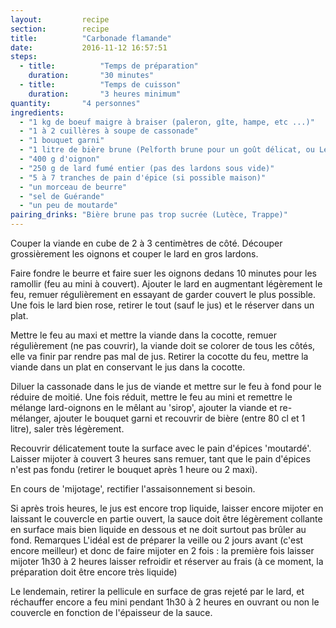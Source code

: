 ```yaml
---
layout: 		recipe
section:		recipe
title:  		"Carbonade flamande"
date:  			2016-11-12 16:57:51
steps:
  - title: 			"Temps de préparation"
    duration: 		"30 minutes"
  - title: 			"Temps de cuisson"
    duration: 		"3 heures minimum"
quantity: 		"4 personnes"
ingredients:
  - "1 kg de boeuf maigre à braiser (paleron, gîte, hampe, etc ...)"
  - "1 à 2 cuillères à soupe de cassonade"
  - "1 bouquet garni"
  - "1 litre de bière brune (Pelforth brune pour un goût délicat, ou Leffe Brune pour un goût plus sucré)"
  - "400 g d'oignon"
  - "250 g de lard fumé entier (pas des lardons sous vide)"
  - "5 à 7 tranches de pain d'épice (si possible maison)"
  - "un morceau de beurre"
  - "sel de Guérande"
  - "un peu de moutarde"
pairing_drinks:	"Bière brune pas trop sucrée (Lutèce, Trappe)"
---
```


Couper la viande en cube de 2 à 3 centimètres de côté. Découper grossièrement les oignons et couper le lard en gros lardons. 


Faire fondre le beurre et faire suer les oignons dedans 10 minutes pour les ramollir (feu au mini à couvert). Ajouter le lard en augmentant légèrement le feu, remuer régulièrement en essayant de garder couvert le plus possible. Une fois le lard bien rose, retirer le tout (sauf le jus) et le réserver dans un plat.


Mettre le feu au maxi et mettre la viande dans la cocotte, remuer régulièrement (ne pas couvrir), la viande doit se colorer de tous les côtés, elle va finir par rendre pas mal de jus. Retirer la cocotte du feu, mettre la viande dans un plat en conservant le jus dans la cocotte.


Diluer la cassonade dans le jus de viande et mettre sur le feu à fond pour le réduire de moitié. Une fois réduit, mettre le feu au mini et remettre le mélange lard-oignons en le mêlant au 'sirop', ajouter la viande et re-mélanger, ajouter le bouquet garni et recouvrir de bière (entre 80 cl et 1 litre), saler très légèrement.


Recouvrir délicatement toute la surface avec le pain d'épices 'moutardé'. Laisser mijoter à couvert 3 heures sans remuer, tant que le pain d'épices n'est pas fondu (retirer le bouquet après 1 heure ou 2 maxi).


En cours de 'mijotage', rectifier l'assaisonnement si besoin.


Si après trois heures, le jus est encore trop liquide, laisser encore mijoter en laissant le couvercle en partie ouvert, la sauce doit être légèrement collante en surface mais bien liquide en dessous et ne doit surtout pas brûler au fond.
Remarques 
L'idéal est de préparer la veille ou 2 jours avant (c'est encore meilleur) et donc de faire mijoter en 2 fois :
la première fois laisser mijoter 1h30 à 2 heures laisser refroidir et réserver au frais (à ce moment, la préparation doit être encore très liquide)


Le lendemain, retirer la pellicule en surface de gras rejeté par le lard, et réchauffer encore a feu mini pendant 1h30 à 2 heures en ouvrant ou non le couvercle en fonction de l'épaisseur de la sauce. 
